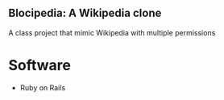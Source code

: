 ## Blocipedia: A Wikipedia clone ##
A class project that mimic Wikipedia with multiple permissions

# Software #
* Ruby on Rails

